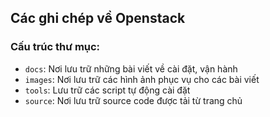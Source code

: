 ## Các ghi chép về Openstack

### Cấu trúc thư mục:

- `docs`: Nơi lưu trữ những bài viết về cài đặt, vận hành 
- `images`: Nơi lưu trữ các hình ảnh phục vụ cho các bài viết
- `tools`: Lưu trữ các script tự động cài đặt 
- `source`: Nơi lưu trữ source code được tải từ trang chủ